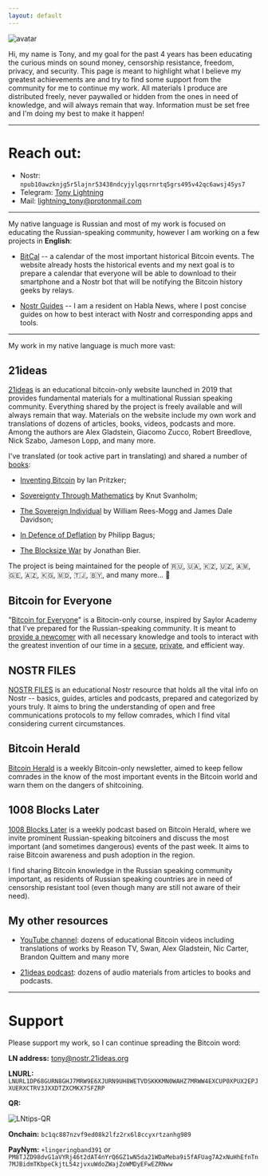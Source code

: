```yaml
---
layout: default
---
```


![avatar](https://nostr.build/p/nb6717.png)

Hi, my name is Tony, and my goal for the past 4 years has been educating the curious minds on sound money, censorship resistance, freedom, privacy, and security. This page is meant to highlight what I believe my greatest achievements are and try to find some support from the community for me to continue my work. All materials I produce are distributed freely, never paywalled or hidden from the ones in need of knowledge, and will always remain that way. Information must be set free and I'm doing my best to make it happen!

***

# Reach out:

* Nostr: `npub10awzknjg5r5lajnr53438ndcyjylgqsrnrtq5grs495v42qc6awsj45ys7`
* Telegram: [Tony Lightning](https://t.me/tony_lightning)
* Mail: [lightning_tony@protonmail.com](mailto:lightning_tony@protonmail.com)

***

My native language is Russian and most of my work is focused on educating the Russian-speaking community, however I am working on a few projects in **English**:

-   [BitCal](https://bitcal.21ideas.org/about/) -- a calendar of the most important historical Bitcoin events. The website already hosts the historical events and my next goal is to prepare a calendar that everyone will be able to download to their smartphone and a Nostr bot that will be notifying the Bitcoin history geeks by relays.

-   [Nostr Guides](https://habla.news/p/npub10awzknjg5r5lajnr53438ndcyjylgqsrnrtq5grs495v42qc6awsj45ys7) -- I am a resident on Habla News, where I post concise guides on how to best interact with Nostr and corresponding apps and tools.

***

My work in my native language is much more vast:

21ideas
-------

[21ideas](https://www.21ideas.org/) is an educational bitcoin-only website launched in 2019 that provides fundamental materials for a multinational Russian speaking community. Everything shared by the project is freely available and will always remain that way. Materials on the website include my own work and translations of dozens of articles, books, videos, podcasts and more. Among the authors are Alex Gladstein, Giacomo Zucco, Robert Breedlove, Nick Szabo, Jameson Lopp, and many more. 

I've translated (or took active part in translating) and shared a number of [books](https://www.21ideas.org/tag/book/): 

-   [Inventing Bitcoin](https://www.21ideas.org/book-inventing-bitcoin/) by Ian Pritzker;

-   [Sovereignty Through Mathematics](https://www.21ideas.org/book-stm/) by Knut Svanholm;

-   [The Sovereign Individual](https://www.21ideas.org/books-sovereign-individual/https://www.21ideas.org/books-sovereign-individual/) by William Rees-Mogg and James Dale Davidson;

-   [In Defence of Deflation](https://www.keepandshare.com/doc30/110348/in-defense-of-deflation-1-pdf-1-1-meg?tr=77) by Philipp Bagus;

-   [The Blocksize War](https://www.21ideas.org/book-the-blocksize-war/) by Jonathan Bier.

The project is being maintained for the people of 🇷🇺, 🇺🇦, 🇰🇿, 🇺🇿, 🇦🇲, 🇬🇪, 🇦🇿, 🇰🇬, 🇲🇩, 🇹🇯, 🇧🇾, and many more... 🧡

Bitcoin for Everyone
--------------------

"[Bitcoin for Everyone](https://www.21ideas.org/basics-bitcoin-course/)" is a Bitocin-only course, inspired by Saylor Academy that I've prepared for the Russian-speaking community. It is meant to [provide a newcomer](https://www.21ideas.org/tag/basics/) with all necessary knowledge and tools to interact with the greatest invention of our time in a [secure](https://www.21ideas.org/tag/security/), [private](https://www.21ideas.org/tag/privacy/), and efficient way. 

NOSTR FILES
-----------

[NOSTR FILES](https://nostr.21ideas.org/) is an educational Nostr resource that holds all the vital info on Nostr -- basics, guides, articles and podcasts, prepared and categorized by yours truly. It aims to bring the understanding of open and free communications protocols to my fellow comrades, which I find vital considering current circumstances.

Bitcoin Herald 
---------------

[Bitcoin Herald](https://www.21ideas.org/tag/bitcoin-herald/) is a weekly Bitcoin-only newsletter, aimed to keep fellow comrades in the know of the most important events in the Bitcoin world and warn them on the dangers of shitcoining.

1008 Blocks Later
-----------------

[1008 Blocks Later](https://www.21ideas.org/1008-blocks-later/) is a weekly podcast based on Bitcoin Herald, where we invite prominent Russian-speaking bitcoiners and discuss the most important (and sometimes dangerous) events of the past week. It aims to raise Bitcoin awareness and push adoption in the region.

I find sharing Bitcoin knowledge in the Russian speaking community important, as residents of Russian speaking countries are in need of censorship resistant tool (even though many are still not aware of their need).

My other resources
-----------------

* [YouTube channel](https://www.youtube.com/@21ideas/): dozens of educational Bitcoin videos including translations of works by Reason TV, Swan, Alex Gladstein, Nic Carter, Brandon Quittem and many more

* [21ideas podcast](https://podcasters.spotify.com/pod/show/tony-lightning): dozens of audio materials from articles to books and podcasts.

***

# Support

Please support my work, so I can continue spreading the Bitcoin word:

**LN address:** [tony@nostr.21ideas.org](lightning:tony@nostr.21ideas.org)

**LNURL:** `LNURL1DP68GURN8GHJ7MRW9E6XJURN9UH8WETVDSKKKMN0WAHZ7MRWW4EXCUP0XPUX2EPJXUERXCTRV3JXXDTZXCMKX7SFZRP`

**QR:**

![LNtips-QR](https://nostr.build/p/nb6718.png)

**Onchain:** `bc1qc887nzvf9ed08k2lfz2rx6l8ccyxrtzanhg989`

**PayNym:** `+lingeringband391` or `PM8TJZD98dvG1aVYRj46t2dAT4nYrQ6GZ1wN5da21WDaMeba9i5fAFUag7A2xNuHhEfnTn7MJBidmTKbpeCkjtL54zjvxuWdoZWajZoWMDyEFwEZRNww`


